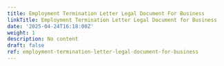 ```yaml
---
title: Employment Termination Letter Legal Document For Business
linkTitle: Employment Termination Letter Legal Document for Business
date: '2025-04-24T16:18:00Z'
weight: 1
description: No content
draft: false
ref: employment-termination-letter-legal-document-for-business
---
```


